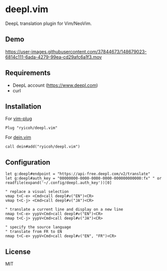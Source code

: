 # deepl.vim

DeepL translation plugin for Vim/NeoVim.

## Demo

https://user-images.githubusercontent.com/37844673/148679023-6814c111-6ada-4279-99ea-cd29afc6a1f3.mov

## Requirements
* DeepL account (https://www.deepl.com)
* curl

## Installation

For [vim-plug](https://github.com/junegunn/vim-plug)

```vim
Plug "ryicoh/deepl.vim"
```

For [dein.vim](https://github.com/Shougo/dein.vim)

```vim
call dein#add("ryicoh/deepl.vim")
```

## Configuration

```vim
let g:deepl#endpoint = "https://api-free.deepl.com/v2/translate"
let g:deepl#auth_key = "00000000-0000-0000-0000-000000000000:fx" " or readfile(expand('~/.config/deepl.auth_key'))[0]

" replace a visual selection
vmap t<C-e> <Cmd>call deepl#v("EN")<CR>
vmap t<C-j> <Cmd>call deepl#v("JA")<CR>

" translate a current line and display on a new line
nmap t<C-e> yypV<Cmd>call deepl#v("EN")<CR>
nmap t<C-j> yypV<Cmd>call deepl#v("JA")<CR>

" specify the source language
" translate from FR to EN
nmap t<C-e> yypV<Cmd>call deepl#v("EN", "FR")<CR>
```

## License

MIT
